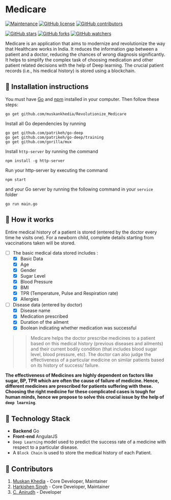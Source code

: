 # Medicare

[![Maintenance](https://img.shields.io/badge/Maintained%3F-yes-green.svg)](https://github.com/muskankhedia/Revolutionize_Medicare/graphs/commit-activity) [![GitHub license](https://img.shields.io/github/license/muskankhedia/Revolutionize_Medicare.svg)](https://github.com/muskankhedia/Revolutionize_Medicare/blob/master/LICENSE) [![GitHub contributors](https://img.shields.io/github/contributors/muskankhedia/Revolutionize_Medicare.svg)](https://GitHub.com/muskankhedia/Revolutionize_Medicare/graphs/contributors/)


[![GitHub stars](https://img.shields.io/github/stars/muskankhedia/Revolutionize_Medicare.svg?style=social&label=Star&maxAge=2592000)](https://GitHub.com/muskankhedia/Revolutionize_Medicare/stargazers/) [![GitHub forks](https://img.shields.io/github/forks/muskankhedia/Revolutionize_Medicare.svg?style=social&label=Fork&maxAge=2592000)](https://GitHub.com/muskankhedia/Revolutionize_Medicare/network/) [![GitHub watchers](https://img.shields.io/github/watchers/muskankhedia/Revolutionize_Medicare.svg?style=social&label=Watch&maxAge=2592000)](https://GitHub.com/muskankhedia/Revolutionize_Medicare/watchers/)

Medicare is an application that aims to modernize and revolutionize the way that Healthcare works in India. It reduces the information gap between a patient and a doctor, reducing the chances of wrong diagnosis significantly. It helps to simplify the complex task of choosing medication and other patient related decisions with the help of Deep learning. The crucial patient records (i.e., his medical history) is stored using a blockchain.

## :minidisc: Installation instructions
You must have [Go](https://golang.org/) and [npm](https://www.npmjs.com/) installed in your computer. Then follow these steps:

```
go get github.com/muskankhedia/Revolutionize_Medicare
```

Install all Go dependencies by running
```
go get github.com/patrikeh/go-deep
go get github.com/patrikeh/go-deep/training
go get github.com/gorilla/mux
```
Install `http-server` by running the command
```
npm install -g http-server
```

Run your http-server by executing the command 
```
npm start
```
and your Go server by running the following command in your `service` folder
```
go run main.go
```



## :tada: How it works
Entire medical history of a patient is stored (entered by the doctor every time he visits one). For a newborn child, complete details starting from vaccinations taken will be stored.

- [ ] The basic medical data stored includes :
   - [x] Basic Data
   - [x] Age
   - [x] Gender
   - [x] Sugar Level
   - [x] Blood Pressure
   - [x] BMI
   - [x] TPR (Temperature, Pulse and Respiration rate)
   - [x] Allergies
- [ ] Disease data (entered by doctor)
   - [x] Disease name
   - [x] Medication prescribed
   - [x] Duration of the ailment
   - [x] Boolean indicating whether medication was successful  

>>Medicare helps the doctor prescribe medicines to a patient based on this medical history (previous diseases and ailments) and their current bodily condition (that includes blood sugar level, blood pressure, etc).
The doctor can also judge the effectiveness of a particular medicine on similar patients  based on its history of success/ failure.

**The effectiveness of Medicines are highly dependent on factors like sugar, BP, TPR which are often the cause of failure of medicine. Hence, different medicines are prescribed for patients suffering with these. Choosing the right medicine for these complicated cases is tough for human minds, hence we propose to solve this crucial issue by the help of `deep learning`**.

## :wrench: Technology Stack
* **Backend** Go
* **Front-end** AngularJS
* `Deep Learning` model used to predict the success rate of a medicine with respect to a particular disease.
* A `Block Chain` is used to store the medical history of each Patient.

## :gem: Contributors

1. [Muskan Khedia](https://github.com/muskankhedia) - Core Developer, Maintainer
2. [Harkishen Singh](https://github.com/Harkishen-Singh) - Core Developer, Maintainer
3. [C. Anirudh](https://github.com/C-Anirudh) - Developer